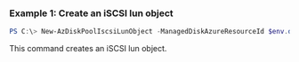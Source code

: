 ### Example 1: Create an iSCSI lun object
```powershell
PS C:\> New-AzDiskPoolIscsiLunObject -ManagedDiskAzureResourceId $env.diskId1 -Name 'lun0'

```

This command creates an iSCSI lun object.

